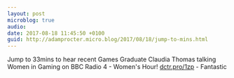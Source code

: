 ```yaml
---
layout: post
microblog: true
audio: 
date: 2017-08-18 11:45:50 +0100
guid: http://adamprocter.micro.blog/2017/08/18/jump-to-mins.html
---
```

Jump to 33mins to hear recent Games Graduate Claudia Thomas talking Women in Gaming on BBC Radio 4 - Women's Hour! [dctr.pro/1zp](http://dctr.pro/1zp) - Fantastic
